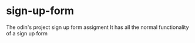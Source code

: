 # sign-up-form
The odin's project sign up form assigment
It has all the normal functionality of a sign up form